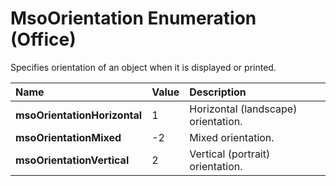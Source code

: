 
# MsoOrientation Enumeration (Office)

Specifies orientation of an object when it is displayed or printed.



|**Name**|**Value**|**Description**|
|:-----|:-----|:-----|
| **msoOrientationHorizontal**|1|Horizontal (landscape) orientation.|
| **msoOrientationMixed**|-2|Mixed orientation.|
| **msoOrientationVertical**|2|Vertical (portrait) orientation.|
